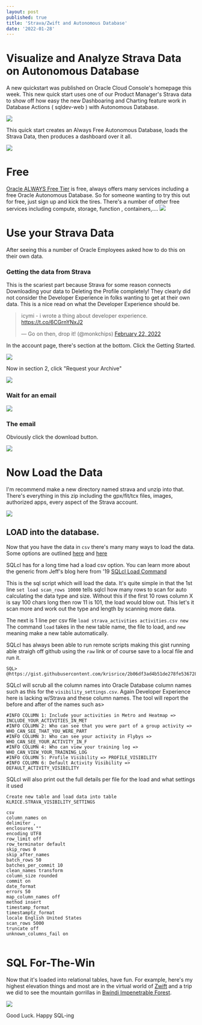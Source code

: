 ```yaml
---
layout: post
published: true
title: 'Strava/Zwift and Autonomous Database'
date: '2022-01-28'
---
```


# Visualize and Analyze Strava Data on Autonomous Database

A new quickstart was published on Oracle Cloud Console's homepage this week. This new quick start uses one of our Product Manager's Strava data to show off how easy the new Dashboaring and Charting feature work in Database Actions ( sqldev-web ) with Autonomous Database.

![](/img/strava_quickstart.png)

This quick start creates an Always Free Autonomous Database, loads the Strava Data, then produces a dashboard over it all. 

![](/img/strava_dashboard.png)

# Free


[Oracle ALWAYS Free Tier](https://www.oracle.com/cloud/free/) is free, always offers many services including a free Oracle Autonomous Database. So for someone wanting to try this out for free, just sign up and kick the tires. There's a number of other free services including compute, storage, function , containers,....
![](/img/always_free_products.png)


# Use your Strava Data

After seeing this a number of Oracle Employees asked how to do this on their own data.

### Getting the data from Strava

This is the scariest part because Strava for some reason connects Downloading your data to Deleting the Profile completely! They clearly did not consider the Developer Experience in folks wanting to get at their own data. This is a nice read on what the Developer Experience should be.

<blockquote class="twitter-tweet"><p lang="en" dir="ltr">icymi - i wrote a thing about developer experience. <a href="https://t.co/6CGrnYNxJ2">https://t.co/6CGrnYNxJ2</a></p>&mdash; Go on then, drop it! (@monkchips) <a href="https://twitter.com/monkchips/status/1496169202717270019?ref_src=twsrc%5Etfw">February 22, 2022</a></blockquote> <script async src="https://platform.twitter.com/widgets.js" charset="utf-8"></script>

In the account page, there's section at the bottom. Click the Getting Started.

![](/img/strava_download_delete.png)

Now in section 2, click "Request your Archive"

![](/img/strava_request_data.png)

### Wait for an email
![](/img/waiting.jpeg)

### The email

Obviously click the download button.

![](/img/strava_download_ready.png)


# Now Load the Data

I'm recommend make a new directory named strava and unzip into that. There's everything in this zip including the gpx/fit/tcx files, images, authorized apps, every aspect of the Strava account.

![](/img/strava_unzip.png)

## LOAD into the database.

Now that you have the data in `csv` there's many many ways to load the data. Some options are outlined [here](https://www.thatjeffsmith.com/archive/2019/10/batch-loading-csv-to-a-table-in-oracle-autonomous-database-using-autorest-api/) and [here](https://docs.oracle.com/en/cloud/paas/autonomous-database/adbsa/load-data.html)

SQLcl has for a long time had a load csv option. You can learn more about the generic from Jeff's blog here from '19 [SQLcl Load Command](https://www.thatjeffsmith.com/archive/2019/09/sqlcl-and-the-load-csv-command/)

This is the sql script which will load the data. It's quite simple in that the 1st line `set load scan_rows 10000` tells sqlcl how many rows to scan for auto calculating the data type and size. Without this if the first 10 rows column X is say 100 chars long then row 11 is 101, the load would blow out. This let's it scan more and work out the type and length by scanning more data. 

The next is 1 line per csv file `load strava_activities activities.csv new` The command `load` takes in the new table name, the file to load, and `new` meaning make a new table automatically.

<script src="https://gist.github.com/krisrice/2b06df3ad4b51de278fe53672831f5ea.js"></script>

SQLcl has always been able to run remote scripts making this gist running able straigh off github using the `raw` link or of course save to a local file and run it.

```
SQL> @https://gist.githubusercontent.com/krisrice/2b06df3ad4b51de278fe53672831f5ea/raw/99792be40b8881f0799700afb66ac991ed356512/load_strava.sql
```


SQLcl will scrub all the column names into Oracle Database column names such as this for the `visibility_settings.csv`. Again Developer Experience here is lacking w/Strava and these column names. The tool will report the before and after of the names such as>

```
#INFO COLUMN 1: Include your activities in Metro and Heatmap => INCLUDE_YOUR_ACTIVITIES_IN_MET
#INFO COLUMN 2: Who can see that you were part of a group activity => WHO_CAN_SEE_THAT_YOU_WERE_PART
#INFO COLUMN 3: Who can see your activity in Flybys => WHO_CAN_SEE_YOUR_ACTIVITY_IN_F
#INFO COLUMN 4: Who can view your training log => WHO_CAN_VIEW_YOUR_TRAINING_LOG
#INFO COLUMN 5: Profile Visibility => PROFILE_VISIBILITY
#INFO COLUMN 6: Default Activity Visibility => DEFAULT_ACTIVITY_VISIBILITY
```

SQLcl will also print out the full details per file for the load and what settings it used 
```
Create new table and load data into table KLRICE.STRAVA_VISIBILITY_SETTINGS

csv
column_names on
delimiter ,
enclosures ""
encoding UTF8
row_limit off
row_terminator default
skip_rows 0
skip_after_names
batch_rows 50
batches_per_commit 10
clean_names transform
column_size rounded
commit on
date_format
errors 50
map_column_names off
method insert
timestamp_format
timestamptz_format
locale English United States
scan_rows 5000
truncate off
unknown_columns_fail on


```

# SQL For-The-Win

Now that it's loaded into relational tables, have fun. For example, here's my highest elevation things and most are in the virtual world of [Zwift](https://www.zwift.com/) and a trip we did to see the mountain gorrillas in [Bwindi Impenetrable Forest](https://en.wikipedia.org/wiki/Bwindi_Impenetrable_Forest). 

![](/img/strava_sql.png)


Good Luck. Happy SQL-ing